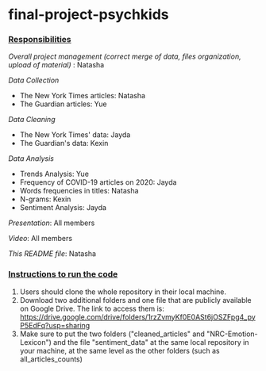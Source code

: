 # final-project-psychkids

### <ins>Responsibilities<ins>

*Overall project management (correct merge of data, files organization, upload of material)* : Natasha

*Data Collection*
- The New York Times articles: Natasha
- The Guardian articles: Yue

*Data Cleaning*
- The New York Times' data: Jayda
- The Guardian's data: Kexin

*Data Analysis*
- Trends Analysis: Yue
- Frequency of COVID-19 articles on 2020: Jayda
- Words frequencies in titles: Natasha
- N-grams: Kexin
- Sentiment Analysis: Jayda

*Presentation*: All members

*Video*: All members

*This README file*: Natasha

### <ins>Instructions to run the code<ins>

1. Users should clone the whole repository in their local machine.
2. Download two additional folders and one file that are publicly available on Google Drive. The link to access them is: https://drive.google.com/drive/folders/1rzZvmyKf0E0ASt6jOSZFpg4_pyP5EdFq?usp=sharing
4. Make sure to put the two folders ("cleaned_articles" and "NRC-Emotion-Lexicon") and the file "sentiment_data" at the same local repository in your machine, at the same level as the other folders (such as all_articles_counts)
